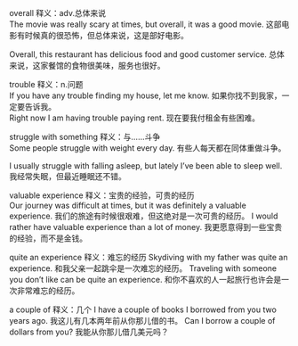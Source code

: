 overall 释义：adv.总体来说  
The movie was really scary at times, but overall, it was a good movie.
这部电影有时候真的很恐怖，但总体来说，这是部好电影。

Overall, this restaurant has delicious food and good customer service.
总体来说，这家餐馆的食物很美味，服务也很好。

trouble 释义：n.问题  
If you have any trouble finding my house, let me know. 如果你找不到我家，一定要告诉我。  
Right now I am having trouble paying rent. 现在要我付租金有些困难。  

struggle with something  释义：与……斗争  
Some people struggle with weight every day.
有些人每天都在同体重做斗争。

I usually struggle with falling asleep, but lately I’ve been able to sleep well.
我经常失眠，但最近睡眠还不错。

valuable experience 释义：宝贵的经验，可贵的经历  
Our journey was difficult at times, but it was definitely a valuable experience.
我们的旅途有时候很艰难，但这绝对是一次可贵的经历。
I would rather have valuable experience than a lot of money.
我更愿意得到一些宝贵的经验，而不是金钱。

quite an experience 释义：难忘的经历 
Skydiving with my father was quite an experience.
和我父亲一起跳伞是一次难忘的经历。
Traveling with someone you don’t like can be quite an experience.
和你不喜欢的人一起旅行也许会是一次非常难忘的经历。

a couple of 释义：几个 
I have a couple of books I borrowed from you two years ago.
我这儿有几本两年前从你那儿借的书。
Can I borrow a couple of dollars from you?
我能从你那儿借几美元吗？
